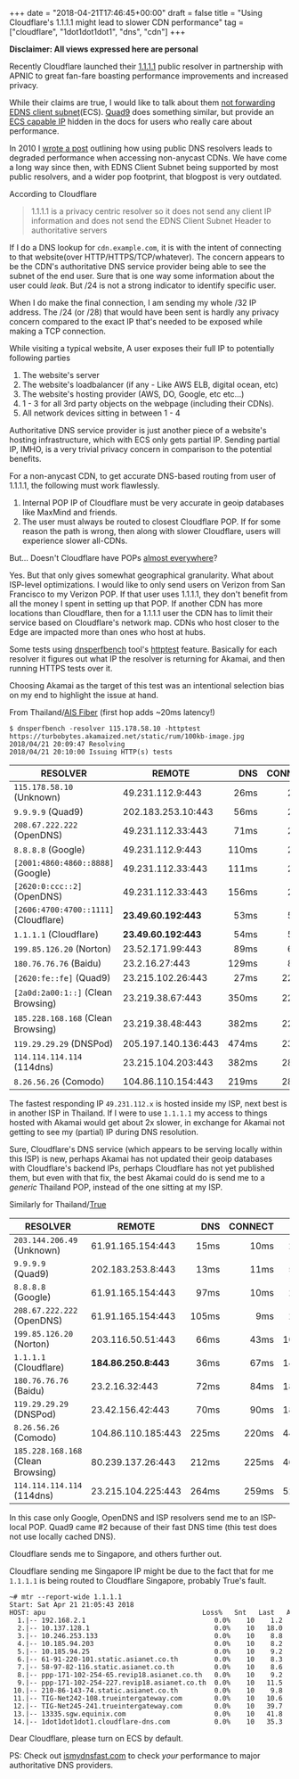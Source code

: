 +++
date = "2018-04-21T17:46:45+00:00"
draft = false
title = "Using Cloudflare's 1.1.1.1 might lead to slower CDN performance"
tag = ["cloudflare", "1dot1dot1dot1", "dns", "cdn"]
+++

**Disclaimer: All views expressed here are personal**

Recently Cloudflare launched their [1.1.1.1](https://1.1.1.1/) public resolver in partnership with APNIC to great fan-fare boasting  performance improvements and increased privacy.

While their claims are true, I would like to talk about them [not forwarding](https://developers.cloudflare.com/1.1.1.1/nitty-gritty-details/#edns-client-subnet) [EDNS client subnet](https://tools.ietf.org/html/rfc7871)(ECS). [Quad9](https://www.quad9.net/) does something similar, but provide an [ECS capable IP](https://www.quad9.net/faq/#Is_there_a_service_that_Quad9_offers_that_does_not_have_the_blocklist_or_other_security) hidden in the docs for users who really care about performance.

In 2010 I [wrote a post](/in-a-cdnd-world-opendns-is-the-enemy.html) outlining how using public DNS resolvers leads to degraded performance when accessing non-anycast CDNs. We have come a long way since then, with EDNS Client Subnet being supported by most public resolvers, and a wider pop footprint, that blogpost is very outdated.

According to Cloudflare

> 1.1.1.1 is a privacy centric resolver so it does not send any client IP information and does not send the EDNS Client Subnet Header to authoritative servers

If I do a DNS lookup for `cdn.example.com`, it is with the intent of connecting to that website(over HTTP/HTTPS/TCP/whatever). The concern appears to be the CDN's authoritative DNS service provider being able to see the subnet of the end user. Sure that is one way some information about the user could *leak*. But /24 is not a strong indicator to identify specific user.

When I do make the final connection, I am sending my whole /32 IP address. The /24 (or /28) that would have been sent is hardly any privacy concern compared to the exact IP that's needed to be exposed while making a TCP connection.

While visiting a typical website, A user exposes their full IP to potentially following parties

1. The website's server
2. The website's loadbalancer (if any - Like AWS ELB, digital ocean, etc)
3. The website's hosting provider (AWS, DO, Google, etc etc...)
4. 1 - 3 for all 3rd party objects on the webpage (including their CDNs).
5. All network devices sitting in between 1 - 4

Authoritative DNS service provider is just another piece of a website's hosting infrastructure, which with ECS only gets partial IP. Sending partial IP, IMHO, is a very trivial privacy concern in comparison to the potential benefits.

For a non-anycast CDN, to get accurate DNS-based routing from user of 1.1.1.1, the following must work flawlessly.

1. Internal POP IP of Cloudflare must be very accurate in geoip databases like MaxMind and friends.
2. The user must always be routed to closest Cloudflare POP. If for some reason the path is wrong, then along with slower Cloudflare, users will experience slower all-CDNs.

But... Doesn't Cloudflare have POPs [almost everywhere](https://www.cloudflare.com/network/)?

Yes. But that only gives somewhat geographical granularity. What about ISP-level optimizations. I would like to only send users on Verizon from San Francisco to my Verizon POP. If that user uses 1.1.1.1, they don't benefit from all the money I spent in setting up that POP. If another CDN has more locations than Cloudflare, then for a 1.1.1.1 user the CDN has to limit their service based on Cloudflare's network map. CDNs who host closer to the Edge are impacted more than ones who host at hubs.

Some tests using [dnsperfbench](https://github.com/turbobytes/dnsperfbench) tool's [httptest](https://github.com/turbobytes/dnsperfbench/blob/httptest/README.md#httptest) feature. Basically for each resolver it figures out what IP the resolver is returning for Akamai, and then running HTTPS tests over it.

Choosing Akamai as the target of this test was an intentional selection bias on my end to highlight the issue at hand.

From Thailand/[AIS Fiber](https://www.ais.co.th/fibre/en/) (first hop adds ~20ms latency!)

```
$ dnsperfbench -resolver 115.178.58.10 -httptest https://turbobytes.akamaized.net/static/rum/100kb-image.jpg
2018/04/21 20:09:47 Resolving
2018/04/21 20:10:00 Issuing HTTP(s) tests
```

|              RESOLVER               |       REMOTE        |  DNS  | CONNECT |  TLS  | TTFB  | TRANSFER | TOTAL  |
|-------------------------------------|---------------------|------:|--------:|------:|------:|---------:|-------:|
| `115.178.58.10` (Unknown)             | 49.231.112.9:443    | 26ms  | 23ms    | 83ms  | 25ms  | 40ms     | 197ms  |
| `9.9.9.9` (Quad9)                     | 202.183.253.10:443  | 56ms  | 25ms    | 89ms  | 26ms  | 43ms     | 238ms  |
| `208.67.222.222` (OpenDNS)            | 49.231.112.33:443   | 71ms  | 23ms    | 83ms  | 25ms  | 40ms     | 242ms  |
| `8.8.8.8` (Google)                    | 49.231.112.9:443    | 110ms | 24ms    | 84ms  | 24ms  | 40ms     | 281ms  |
| `[2001:4860:4860::8888]` (Google)     | 49.231.112.33:443   | 111ms | 24ms    | 83ms  | 24ms  | 41ms     | 282ms  |
| `[2620:0:ccc::2]` (OpenDNS)           | 49.231.112.33:443   | 156ms | 24ms    | 82ms  | 24ms  | 40ms     | 326ms  |
| `[2606:4700:4700::1111]` (Cloudflare) | **23.49.60.192:443**    | 53ms  | 53ms    | 114ms | 53ms  | 69ms     | **342ms**  |
| `1.1.1.1` (Cloudflare)                | **23.49.60.192:443**    | 54ms  | 56ms    | 120ms | 57ms  | 72ms     | **358ms**  |
| `199.85.126.20` (Norton)              | 23.52.171.99:443    | 89ms  | 62ms    | 130ms | 60ms  | 85ms     | 426ms  |
| `180.76.76.76` (Baidu)                | 23.2.16.27:443      | 129ms | 86ms    | 180ms | 86ms  | 123ms    | 605ms  |
| `[2620:fe::fe]` (Quad9)               | 23.215.102.26:443   | 27ms  | 223ms   | 456ms | 224ms | 317ms    | 1.247s |
| `[2a0d:2a00:1::]` (Clean Browsing)    | 23.219.38.67:443    | 350ms | 228ms   | 465ms | 229ms | 278ms    | 1.55s  |
| `185.228.168.168` (Clean Browsing)    | 23.219.38.48:443    | 382ms | 227ms   | 463ms | 227ms | 292ms    | 1.591s |
| `119.29.29.29` (DNSPod)               | 205.197.140.136:443 | 474ms | 236ms   | 481ms | 244ms | 335ms    | 1.772s |
| `114.114.114.114` (114dns)            | 23.215.104.203:443  | 382ms | 283ms   | 573ms | 284ms | 401ms    | 1.924s |
| `8.26.56.26` (Comodo)                 | 104.86.110.154:443  | 219ms | 280ms   | 566ms | 279ms | 648ms    | 1.993s |


The fastest responding IP `49.231.112.x` is hosted inside my ISP, next best is in another ISP in Thailand. If I were to use `1.1.1.1` my access to things hosted with Akamai would get about 2x slower, in exchange for Akamai not getting to see my (partial) IP during DNS resolution.

Sure, Cloudflare's DNS service (which appears to be serving locally within this ISP) is new, perhaps Akamai has not updated their geoip databases with Cloudflare's backend IPs, perhaps Cloudflare has not yet published them, but even with that fix, the best Akamai could do is send me to a *generic* Thailand POP, instead of the one sitting at my ISP.

Similarly for Thailand/[True](http://www.trueinternet.co.th/ENG/index.html)

|              RESOLVER               |       REMOTE       |  DNS  | CONNECT |  TLS  | TTFB  | TRANSFER | TOTAL  |
|-------------------------------------|--------------------|------:|--------:|------:|------:|---------:|-------:|
| `203.144.206.49` (Unknown)            | 61.91.165.154:443  | 15ms  | 10ms    | 29ms  | 10ms  | 15ms     | 80ms   |
| `9.9.9.9` (Quad9)                     | 202.183.253.8:443  | 13ms  | 11ms    | 57ms  | 12ms  | 16ms     | 109ms  |
| `8.8.8.8` (Google)                    | 61.91.165.154:443  | 97ms  | 10ms    | 29ms  | 11ms  | 17ms     | 163ms  |
| `208.67.222.222` (OpenDNS)            | 61.91.165.154:443  | 105ms | 9ms     | 29ms  | 11ms  | 15ms     | 169ms  |
| `199.85.126.20` (Norton)              | 203.116.50.51:443  | 66ms  | 43ms    | 105ms | 43ms  | 46ms     | 303ms  |
| `1.1.1.1` (Cloudflare)                | **184.86.250.8:443**   | 36ms  | 67ms    | 144ms | 66ms  | 110ms    | **423ms**  |
| `180.76.76.76` (Baidu)                | 23.2.16.32:443     | 72ms  | 84ms    | 181ms | 84ms  | 114ms    | 535ms  |
| `119.29.29.29` (DNSPod)               | 23.42.156.42:443   | 70ms  | 90ms    | 187ms | 90ms  | 103ms    | 542ms  |
| `8.26.56.26` (Comodo)                 | 104.86.110.185:443 | 225ms | 220ms   | 442ms | 221ms | 312ms    | 1.421s |
| `185.228.168.168` (Clean Browsing)    | 80.239.137.26:443  | 212ms | 225ms   | 464ms | 229ms | 507ms    | 1.636s |
| `114.114.114.114` (114dns)            | 23.215.104.225:443 | 264ms | 259ms   | 527ms | 260ms | 610ms    | 1.92s  |

In this case only Google, OpenDNS and ISP resolvers send me to an ISP-local POP. Quad9 came #2 because of their fast DNS time (this test does not use locally cached DNS).

Cloudflare sends me to Singapore, and others further out.

Cloudflare sending me Singapore IP might be due to the fact that for me `1.1.1.1` is being routed to Cloudflare Singapore, probably True's fault.

<pre style="overflow-x:scroll;font-size:12px;white-space:pre">
~# mtr --report-wide 1.1.1.1
Start: Sat Apr 21 21:05:43 2018
HOST: apu                                       Loss%   Snt   Last   Avg  Best  Wrst StDev
  1.|-- 192.168.2.1                                0.0%    10    1.2   1.1   0.9   1.2   0.0
  2.|-- 10.137.128.1                               0.0%    10   18.0  13.4  10.5  18.8   2.8
  3.|-- 10.246.253.133                             0.0%    10    8.8   8.3   6.3   9.7   0.9
  4.|-- 10.185.94.203                              0.0%    10    8.2   9.3   7.8  11.7   1.3
  5.|-- 10.185.94.25                               0.0%    10    9.2   9.4   7.5  15.1   2.1
  6.|-- 61-91-220-101.static.asianet.co.th         0.0%    10    8.3   9.2   7.8  10.2   0.5
  7.|-- 58-97-82-116.static.asianet.co.th          0.0%    10    8.6  10.2   8.5  13.4   1.4
  8.|-- ppp-171-102-254-65.revip18.asianet.co.th   0.0%    10    9.2   9.7   8.3  11.4   0.7
  9.|-- ppp-171-102-254-227.revip18.asianet.co.th  0.0%    10   11.5  10.6   8.9  15.9   2.0
 10.|-- 210-86-143-74.static.asianet.co.th         0.0%    10    9.8   9.3   8.0  10.8   0.7
 11.|-- TIG-Net242-108.trueintergateway.com        0.0%    10   10.6  11.8   9.8  16.5   1.9
 12.|-- TIG-Net245-241.trueintergateway.com        0.0%    10   39.7  40.5  38.5  47.6   2.5
 13.|-- 13335.sgw.equinix.com                      0.0%    10   41.8  38.2  36.5  44.5   2.6
 14.|-- 1dot1dot1dot1.cloudflare-dns.com           0.0%    10   35.3  37.4  35.3  40.0   1.2
</pre>

Dear Cloudflare, please turn on ECS by default.

PS: Check out [ismydnsfast.com](https://ismydnsfast.com/) to check *your* performance to major authoritative DNS providers.
